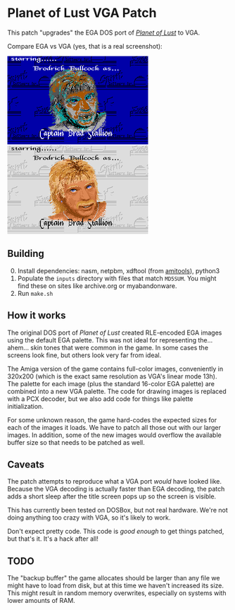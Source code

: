 # Planet of Lust VGA Patch

This patch "upgrades" the EGA DOS port of [*Planet of Lust*](https://www.myabandonware.com/game/planet-of-lust-qg)
to VGA.

Compare EGA vs VGA (yes, that is a real screenshot):

![EGA](docimages/brad-ega.png) ![VGA](docimages/brad-vga.png) 

## Building

0. Install dependencies: nasm, netpbm, xdftool (from [amitools](https://github.com/cnvogelg/amitools)), python3
1. Populate the `inputs` directory with files that match `MD5SUM`. You might find these on 
sites like archive.org or myabandonware.
2. Run `make.sh`

## How it works

The original DOS port of *Planet of Lust* created RLE-encoded EGA images using the default EGA palette. This
was not ideal for representing the... ahem... skin tones that were common in the game. In some cases the screens
look fine, but others look very far from ideal.

The Amiga version of the game contains full-color images, conveniently in 320x200 (which is the exact same
resolution as VGA's linear mode 13h). The palette for each image (plus the standard 16-color EGA palette)
are combined into a new VGA palette. The code for drawing images is replaced with a PCX decoder, but we also
add code for things like palette initialization.

For some unknown reason, the game hard-codes the expected sizes for each of the images it loads. We have
to patch all those out with our larger images. In addition, some of the new images would overflow the
available buffer size so that needs to be patched as well.

## Caveats

The patch attempts to reproduce what a VGA port _would_ have looked like. Because the VGA decoding is
actually faster than EGA decoding, the patch adds a short sleep after the title screen pops up so the
screen is visible.

This has currently been tested on DOSBox, but not real hardware. We're not doing anything too crazy with
VGA, so it's likely to work.

Don't expect pretty code. This code is _good enough_ to get things patched, but that's it. It's a hack
after all!

## TODO

The "backup buffer" the game allocates should be larger than any file we might have to load from disk,
but at this time we haven't increased its size. This might result in random memory overwrites, especially
on systems with lower amounts of RAM.
